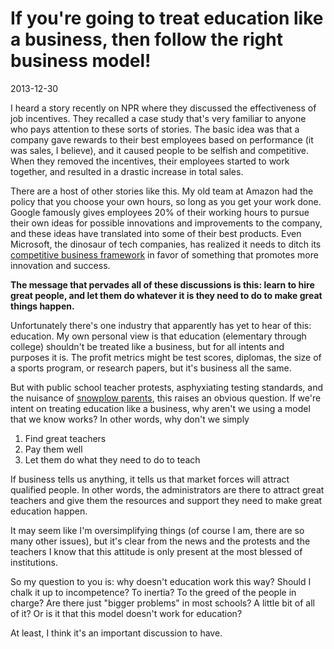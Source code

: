 # If you're going to treat education like a business, then follow the right business model!
2013-12-30

I heard a story recently on NPR where they discussed the effectiveness of job
incentives. They recalled a case study that's very familiar to anyone who pays
attention to these sorts of stories. The basic idea was that a company gave
rewards to their best employees based on performance (it was sales, I believe),
and it caused people to be selfish and competitive. When they removed the
incentives, their employees started to work together, and resulted in a drastic
increase in total sales. 

There are a host of other stories like this. My old team at Amazon had the
policy that you choose your own hours, so long as you get your work done.
Google famously gives employees 20% of their working hours to pursue their own
ideas for possible innovations and improvements to the company, and these ideas
have translated into some of their best products. Even Microsoft, the dinosaur
of tech companies, has realized it needs to ditch its [competitive business
framework](http://techcrunch.com/2013/11/12/microsoft-ditches-its-employee-ranking-system-for-someting-more-kumbaya-less-internally-destructive/)
in favor of something that promotes more innovation and success.

**The message that pervades all of these discussions is this: learn to hire
great people, and let them do whatever it is they need to do to make great
things happen.**

Unfortunately there's one industry that apparently has yet to hear of this:
education. My own personal view is that education (elementary through college)
shouldn't be treated like a business, but for all intents and purposes it is.
The profit metrics might be test scores, diplomas, the size of a sports
program, or research papers, but it's business all the same.

But with public school teacher protests, asphyxiating testing standards, and
the nuisance of [snowplow
parents](http://thestir.cafemom.com/big_kid/151554/7_signs_you_might_be), this
raises an obvious question. If we're intent on treating education like a
business, why aren't we using a model that we know works? In other words, why
don't we simply

1. Find great teachers
2. Pay them well
3. Let them do what they need to do to teach

If business tells us anything, it tells us that market forces will attract
qualified people. In other words, the administrators are there to attract great
teachers and give them the resources and support they need to make great
education happen.

It may seem like I'm oversimplifying things (of course I am, there are so many
other issues), but it's clear from the news and the protests and the teachers I
know that this attitude is only present at the most blessed of institutions.

So my question to you is: why doesn't education work this way? Should I chalk
it up to incompetence? To inertia? To the greed of the people in charge? Are
there just "bigger problems" in most schools? A little bit of all of it? Or is
it that this model doesn't work for education?

At least, I think it's an important discussion to have.
